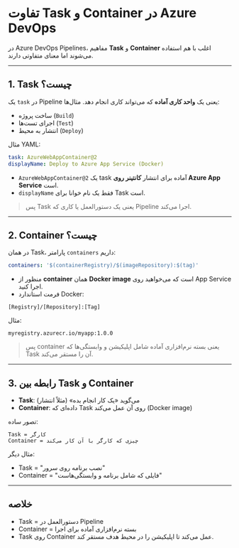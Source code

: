 # تفاوت Task و Container در Azure DevOps

در Azure DevOps Pipelines، مفاهیم **Task** و **Container** اغلب با هم استفاده می‌شوند اما معنای متفاوتی دارند.

---

## 1. Task چیست؟

یک `task` در Pipeline یعنی یک **واحد کاری آماده** که می‌تواند کاری انجام دهد. مثال‌ها:

- ساخت پروژه (`Build`)
- اجرای تست‌ها (`Test`)
- انتشار به محیط (`Deploy`)

مثال YAML:
```yaml
task: AzureWebAppContainer@2
displayName: Deploy to Azure App Service (Docker)
```

- `AzureWebAppContainer@2` یک task آماده برای انتشار **کانتینر روی Azure App Service** است.
- `displayName` فقط یک نام خوانا برای Task است.

> پس Task یعنی یک دستورالعمل یا کاری که Pipeline اجرا می‌کند.

---

## 2. Container چیست؟

در همان Task، پارامتر `containers` داریم:
```yaml
containers: '$(containerRegistry)/$(imageRepository):$(tag)'
```

- منظور از **container** همان **Docker image** است که می‌خواهید روی App Service اجرا کنید.
- فرمت استاندارد Docker:
```
[Registry]/[Repository]:[Tag]
```
مثال:
```
myregistry.azurecr.io/myapp:1.0.0
```

> پس container یعنی بسته نرم‌افزاری آماده شامل اپلیکیشن و وابستگی‌ها که Task آن را مستقر می‌کند.

---

## 3. رابطه بین Task و Container

- **Task**: می‌گوید «یک کار انجام بده» (مثلاً انتشار)
- **Container**: داده‌ای که Task روی آن عمل می‌کند (Docker image)

تصور ساده:
```
Task = کارگر
Container = چیزی که کارگر با آن کار می‌کند
```

مثال دیگر:
- Task = "نصب برنامه روی سرور"
- Container = "فایلی که شامل برنامه و وابستگی‌هاست"

---

## خلاصه
- Task = دستورالعمل در Pipeline
- Container = بسته نرم‌افزاری آماده برای اجرا
- Task روی Container عمل می‌کند تا اپلیکیشن را در محیط هدف مستقر کند.

